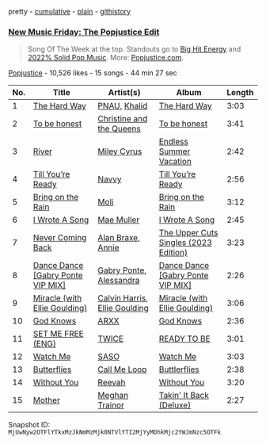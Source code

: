 pretty - [cumulative](/playlists/cumulative/5s7cNVeGfehrRfCatNN43P.md) - [plain](/playlists/plain/5s7cNVeGfehrRfCatNN43P) - [githistory](https://github.githistory.xyz/mackorone/spotify-playlist-archive/blob/main/playlists/plain/5s7cNVeGfehrRfCatNN43P)

### [New Music Friday: The Popjustice Edit](https://open.spotify.com/playlist/5s7cNVeGfehrRfCatNN43P)

> Song Of The Week at the top\. Standouts go to <a href="https://open.spotify.com/playlist/0qZqvnSwqnQJy3DnEuPgCy">Big Hit Energy</a> and <a href="https://open.spotify.com/playlist/5sjfG5VAi8rT3Dj76cUWEv">2022% Solid Pop Music</a>\. More: <a href="http://popjustice.com">Popjustice.com</a>.

[Popjustice](https://open.spotify.com/user/popjustice) - 10,526 likes - 15 songs - 44 min 27 sec

| No. | Title | Artist(s) | Album | Length |
|---|---|---|---|---|
| 1 | [The Hard Way](https://open.spotify.com/track/7j57nadsCph2KI9eYuaum8) | [PNAU](https://open.spotify.com/artist/6n28c9qs9hNGriNa72b26u), [Khalid](https://open.spotify.com/artist/6LuN9FCkKOj5PcnpouEgny) | [The Hard Way](https://open.spotify.com/album/71SGKuKTbtqYsf0hcjugff) | 3:03 |
| 2 | [To be honest](https://open.spotify.com/track/3G1rPeSTMK5MNno47y1Ll0) | [Christine and the Queens](https://open.spotify.com/artist/04vj3iPUiVh5melWr0w3xT) | [To be honest](https://open.spotify.com/album/2zqbBftrJpAiOeHwhO9W6X) | 3:41 |
| 3 | [River](https://open.spotify.com/track/04CqLjewJiSAqM210vZAmT) | [Miley Cyrus](https://open.spotify.com/artist/5YGY8feqx7naU7z4HrwZM6) | [Endless Summer Vacation](https://open.spotify.com/album/0HiZ8fNXwJOQcrf5iflrdz) | 2:42 |
| 4 | [Till You’re Ready](https://open.spotify.com/track/6uhOg5d86Bvr5KQ3Tj6eo1) | [Navvy](https://open.spotify.com/artist/59uIMi3xrGO0kwfy7Zea24) | [Till You’re Ready](https://open.spotify.com/album/77stMVoaQ9h2oIkHFbFXNU) | 2:56 |
| 5 | [Bring on the Rain](https://open.spotify.com/track/6MfzUY9AQHe3PBSnB1Xg0O) | [Moli](https://open.spotify.com/artist/1UytzAp8ZnC60ZAMBROqW6) | [Bring on the Rain](https://open.spotify.com/album/7rIeLvwWsNfIUzwWPO1wlX) | 3:12 |
| 6 | [I Wrote A Song](https://open.spotify.com/track/0rO1zf0e7l8s7PRjchQpyn) | [Mae Muller](https://open.spotify.com/artist/1BEUkE2CSUgHTLSBMZdnFB) | [I Wrote A Song](https://open.spotify.com/album/7JTww9J0sqx8tqm872Nsnu) | 2:45 |
| 7 | [Never Coming Back](https://open.spotify.com/track/0ZtUCVf7uuDAQ7dXGTALEG) | [Alan Braxe](https://open.spotify.com/artist/24JRvbKfTcF2x7c2kCCJrW), [Annie](https://open.spotify.com/artist/7zt6Af78CalxaPDqORfw8L) | [The Upper Cuts Singles \(2023 Edition\)](https://open.spotify.com/album/7gggj6SUuzQ8x2NSySkzTu) | 3:23 |
| 8 | [Dance Dance \[Gabry Ponte VIP MIX\]](https://open.spotify.com/track/1UMWdBvnHybdNir8fAyKyc) | [Gabry Ponte](https://open.spotify.com/artist/5ENS85nZShljwNgg4wFD7D), [Alessandra](https://open.spotify.com/artist/5g1AQDQ0LUBpgZBmmuH88c) | [Dance Dance \[Gabry Ponte VIP MIX\]](https://open.spotify.com/album/4FoRO97f2jkAYP0Dn6FSmE) | 2:26 |
| 9 | [Miracle \(with Ellie Goulding\)](https://open.spotify.com/track/5eTaQYBE1yrActixMAeLcZ) | [Calvin Harris](https://open.spotify.com/artist/7CajNmpbOovFoOoasH2HaY), [Ellie Goulding](https://open.spotify.com/artist/0X2BH1fck6amBIoJhDVmmJ) | [Miracle \(with Ellie Goulding\)](https://open.spotify.com/album/22UyygZceCIfoE0RhENgKx) | 3:06 |
| 10 | [God Knows](https://open.spotify.com/track/21d4LQbHVuzPruS53gIMYk) | [ARXX](https://open.spotify.com/artist/1pQ8qfxpuRJKEUFPGrf6Uc) | [God Knows](https://open.spotify.com/album/4CTHGfg4ccypcg0JbzsX1e) | 2:36 |
| 11 | [SET ME FREE \(ENG\)](https://open.spotify.com/track/6bkTxw6m6vl8Oc3xtKBXN0) | [TWICE](https://open.spotify.com/artist/7n2Ycct7Beij7Dj7meI4X0) | [READY TO BE](https://open.spotify.com/album/7hzP5i7StxYG4StECA0rrJ) | 3:01 |
| 12 | [Watch Me](https://open.spotify.com/track/4diNbDaMzGvvuIKhZkfEEC) | [SASO](https://open.spotify.com/artist/1i1xNUxNNcy0pgHVHq5oF6) | [Watch Me](https://open.spotify.com/album/6PNrN7WaLYFXaayK6VB4vE) | 3:03 |
| 13 | [Butterflies](https://open.spotify.com/track/33BFPA2AADvu2tiyLotov8) | [Call Me Loop](https://open.spotify.com/artist/6NEekR0i3JC1r4BntSjskE) | [Buttlerflies](https://open.spotify.com/album/79c0H3KKIc2uGlEotrhsl6) | 2:38 |
| 14 | [Without You](https://open.spotify.com/track/37GVXIHQzycHIVdBE2E5Kn) | [Reevah](https://open.spotify.com/artist/0vreRJnfkwQlxI2KQarKGQ) | [Without You](https://open.spotify.com/album/52Tq3PJXVLqyqGgptht8oa) | 3:20 |
| 15 | [Mother](https://open.spotify.com/track/69ZzhvHnSSnzMO8SMYEJWb) | [Meghan Trainor](https://open.spotify.com/artist/6JL8zeS1NmiOftqZTRgdTz) | [Takin' It Back \(Deluxe\)](https://open.spotify.com/album/6IK5i5sR0uxIcM0rV8HThX) | 2:27 |

Snapshot ID: `MjUwNyw2OTFlYTkxMzJkNmMzMjk0NTVlYTI2MjYyMDhkMjc2YWJmNzc5OTFk`
